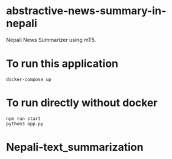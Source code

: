 # abstractive-news-summary-in-nepali
Nepali News Summarizer using mT5.
# To run this application
```
docker-compose up
```
# To run directly without docker
```
npm run start
python3 app.py
```

# Nepali-text_summarization
